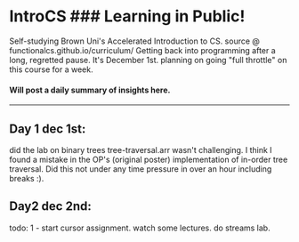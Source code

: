 # IntroCS    ### Learning in Public!
Self-studying Brown Uni's Accelerated Introduction to CS.       source @ functionalcs.github.io/curriculum/
Getting back into programming after a long, regretted pause.
It's December 1st. planning on going "full throttle" on this course for a week. 

#### Will post a daily summary of insights here.
---------------------------------------------------------
## Day 1   dec 1st:
did the lab on binary trees  tree-traversal.arr
wasn't challenging. I think I found a mistake in the OP's (original poster) implementation of in-order tree traversal.
Did this not under any time pressure in over an hour including breaks :).

## Day2 dec 2nd:
todo: 1 - start cursor assignment. watch some lectures. do streams lab.
